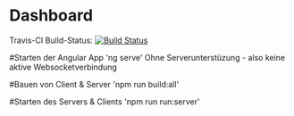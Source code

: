 # Dashboard

Travis-CI Build-Status: [![Build Status](https://travis-ci.org/marcolindner/dashboard.svg?branch=master)](https://travis-ci.org/marcolindner/dashboard)

#Starten der Angular App
'ng serve'
Ohne Serverunterstüzung - also keine aktive Websocketverbindung

#Bauen von Client & Server
'npm run build:all'

#Starten des Servers & Clients
'npm run run:server'

